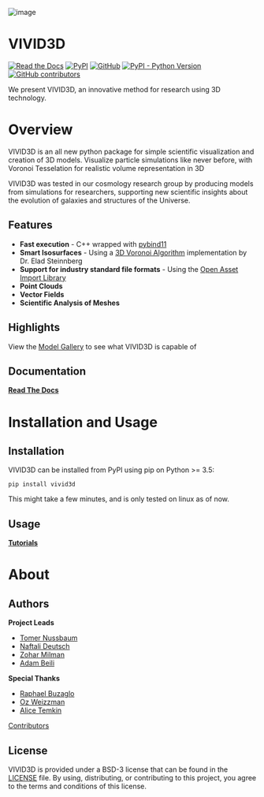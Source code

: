 ![image](https://github.com/GalaxyHunters/Vivid/blob/01788a5e3656dbaa048a48215a290dfb7f3dc831/vivid-cover.png?raw=true)

# VIVID3D
[![Read the Docs](https://img.shields.io/readthedocs/vivid)](https://vivid.readthedocs.io/en/latest/)
[![PyPI](https://img.shields.io/pypi/v/vivid3d?label=pypi)](https://pypi.org/project/vivid3d/)
[![GitHub](https://img.shields.io/github/license/GalaxyHunters/vivid)](https://github.com/GalaxyHunters/Vivid/blob/master/LICENSE)
[![PyPI - Python Version](https://img.shields.io/pypi/pyversions/vivid3d)](https://pypi.org/project/vivid3d/)
[![GitHub contributors](https://img.shields.io/github/contributors/GalaxyHunters/vivid)](https://github.com/GalaxyHunters/vivid/graphs/contributors/)

We present VIVID3D, an innovative method for research using 3D technology.

# Overview
VIVID3D is an all new python package for simple scientific visualization and creation of 3D models. 
Visualize particle simulations like never before, with Voronoi Tesselation for realistic volume representation in 3D

VIVID3D was tested in our cosmology research group by producing models from simulations for researchers, supporting new scientific insights about the evolution of galaxies and structures of the Universe.

## Features
- **Fast execution** - C++ wrapped with [pybind11](https://github.com/pybind/pybind11)
- **Smart Isosurfaces** - Using a [3D Voronoi Algorithm](https://doi.org/10.1088/0067-0049/216/2/35) implementation by Dr. Elad Steinnberg
- **Support for industry standard file formats** - Using the [Open Asset Import Library](https://github.com/assimp/assimp)
- **Point Clouds**
- **Vector Fields**
- **Scientific Analysis of Meshes**

## Highlights
View the [Model Gallery](https://naftalide.wixsite.com/vivid) to see what VIVID3D is capable of
## Documentation
**[Read The Docs](https://vivid.readthedocs.io/en/latest/)**

# Installation and Usage
## Installation
VIVID3D can be installed from PyPI using pip on Python >= 3.5:

```
pip install vivid3d
```
This might take a few minutes, and is only tested on linux as of now.

## Usage
**[Tutorials](https://vivid.readthedocs.io/en/latest/)**


# About
## Authors
**Project Leads**
- [Tomer Nussbaum](https://github.com/tussbaum)
- [Naftali Deutsch](https://github.com/rslanis)
- [Zohar Milman](https://github.com/ZoharMilman)
- [Adam Beili](https://github.com/Beilinson)

**Special Thanks**
- [Raphael Buzaglo](https://github.com/raphae2118)
- [Oz Weizzman](https://github.com/OzW1234)
- [Alice Temkin](https://github.com/lazy-fox304)

[Contributors](https://github.com/GalaxyHunters/vivid/graphs/contributors/)

## License
VIVID3D is provided under a BSD-3 license that can be found in the [LICENSE](https://github.com/GalaxyHunters/Vivid/blob/master/LICENSE) file. By using, distributing, or contributing to this project, you agree to the terms and conditions of this license.
